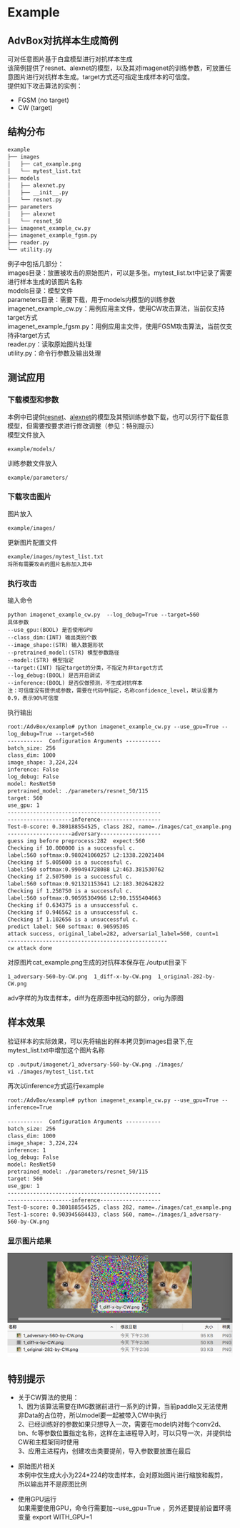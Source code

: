# Example
## AdvBox对抗样本生成简例
可对任意图片基于白盒模型进行对抗样本生成  
该简例提供了resnet、alexnet的模型，以及其对imagenet的训练参数，可放置任意图片进行对抗样本生成。target方式还可指定生成样本的可信度。  
提供如下攻击算法的实例：
- FGSM (no target)
- CW (target)
## 结构分布
	example
	├── images
	│   ├── cat_example.png
	│   └── mytest_list.txt
	├── models
	│   ├── alexnet.py
	│   ├── __init__.py
	│   └── resnet.py
	├── parameters
	│   ├── alexnet
	│   └── resnet_50
	├── imagenet_example_cw.py
	├── imagenet_example_fgsm.py
	├── reader.py
	└── utility.py

例子中包括几部分：  
images目录：放置被攻击的原始图片，可以是多张。mytest_list.txt中记录了需要进行样本生成的该图片名称  
models目录：模型文件  
parameters目录：需要下载，用于models内模型的训练参数  
imagenet_example_cw.py：用例应用主文件，使用CW攻击算法，当前仅支持target方式  
imagenet_example_fgsm.py：用例应用主文件，使用FGSM攻击算法，当前仅支持非target方式  
reader.py：读取原始图片处理  
utility.py：命令行参数及输出处理  

## 测试应用
### 下载模型和参数
本例中已提供[resnet](http://paddle-imagenet-models.bj.bcebos.com/alexnet_model.tar)、[alexnet](http://paddle-imagenet-models.bj.bcebos.com/resnet_50_model.tar)的模型及其预训练参数下载，也可以另行下载任意模型，但需要按要求进行修改调整（参见：特别提示）  
模型文件放入

	example/models/
训练参数文件放入

	example/parameters/
### 下载攻击图片
图片放入

	example/images/
更新图片配置文件

	example/images/mytest_list.txt
	将所有需要攻击的图片名称加入其中
### 执行攻击
输入命令

	python imagenet_example_cw.py  --log_debug=True --target=560
	具体参数
	--use_gpu:(BOOL) 是否使用GPU
	--class_dim:(INT) 输出类别个数
	--image_shape:(STR) 输入数据形状
	--pretrained_model:(STR) 模型参数路径
	--model:(STR) 模型指定
	--target:(INT) 指定target的分类，不指定为非target方式
	--log_debug:(BOOL) 是否开启调试
	--inference:(BOOL) 是否仅做预测，不生成对抗样本
	注：可信度没有提供成参数，需要在代码中指定，名称confidence_level，畎认设置为0.9，表示90%可信度

执行输出

	root:/AdvBox/example# python imagenet_example_cw.py --use_gpu=True --log_debug=True --target=560
	-----------  Configuration Arguments -----------
	batch_size: 256
	class_dim: 1000
	image_shape: 3,224,224
	inference: False
	log_debug: False
	model: ResNet50
	pretrained_model: ./parameters/resnet_50/115
	target: 560
	use_gpu: 1
	------------------------------------------------
	--------------------inference-------------------
	Test-0-score: 0.380188554525, class 282, name=./images/cat_example.png
	--------------------adversary-------------------
	guess img before preprocess:282  expect:560
	Checking if 10.000000 is a successful c.
	label:560 softmax:0.980241060257 L2:1338.22021484
	Checking if 5.005000 is a successful c.
	label:560 softmax:0.990494728088 L2:463.381530762
	Checking if 2.507500 is a successful c.
	label:560 softmax:0.921321153641 L2:183.302642822
	Checking if 1.258750 is a successful c.
	label:560 softmax:0.90595304966 L2:90.1555404663
	Checking if 0.634375 is a unsuccessful c.
	Checking if 0.946562 is a unsuccessful c.
	Checking if 1.102656 is a unsuccessful c.
	predict label: 560 softmax: 0.90595305
	attack success, original_label=282, adversarial_label=560, count=1
	--------------------------------------------------
	cw attack done

对原图片cat_example.png生成的对抗样本保存在./output目录下

	1_adversary-560-by-CW.png  1_diff-x-by-CW.png  1_original-282-by-CW.png
adv字样的为攻击样本，diff为在原图中扰动的部分，orig为原图

## 样本效果

验证样本的实际效果，可以先将输出的样本拷贝到images目录下,在mytest_list.txt中增加这个图片名称

	cp .output/imagenet/1_adversary-560-by-CW.png ./images/
	vi ./images/mytest_list.txt

再次以inference方式运行example

	root:/AdvBox/example# python imagenet_example_cw.py --use_gpu=True --inference=True
	
	-----------  Configuration Arguments -----------
	batch_size: 256
	class_dim: 1000
	image_shape: 3,224,224
	inference: 1
	log_debug: False
	model: ResNet50
	pretrained_model: ./parameters/resnet_50/115
	target: 560
	use_gpu: 1
	------------------------------------------------
	--------------------inference-------------------
	Test-0-score: 0.380188554525, class 282, name=./images/cat_example.png
	Test-1-score: 0.903945684433, class 560, name=./images/1_adversary-560-by-CW.png

### 显示图片结果
![图片对比](./../pic/cw验证结果.png)

## 特别提示

- 关于CW算法的使用：  
1、因为该算法需要在IMG数据前进行一系列的计算，当前paddle又无法使用非Data的占位符，所以model要一起被带入CW中执行  
2、已经训练好的参数如果只想导入一次，需要在model内对每个conv2d、bn、fc等参数位置指定名称，这样在主进程导入时，可以只导一次，并提供给CW和主框架同时使用  
3、应用主进程内，创建攻击类要提前，导入参数要放置在最后  

- 原始图片相关  
本例中仅生成大小为224*224的攻击样本，会对原始图片进行缩放和裁剪，所以输出并不是原图比例

- 使用GPU运行  
如果需要使用GPU，命令行需要加--use_gpu=True ，另外还要提前设置环境变量
	export WITH_GPU=1

